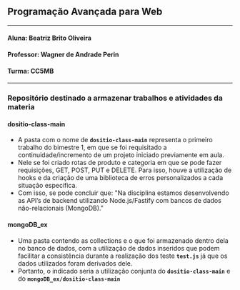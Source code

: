 ## Programação Avançada para Web
-----------------------
#### Aluna: Beatriz Brito Oliveira
#### Professor: Wagner de Andrade Perin
#### Turma: CC5MB
-------------------------
### Repositório destinado a armazenar trabalhos e atividades da materia 
#### **dositio-class-main**
* A pasta com o nome de **`dositio-class-main`** representa o primeiro trabalho do bimestre 1, em que se foi requisitado a continuidade/incremento de um projeto iniciado previamente em aula.
* Nele se foi criado rotas de produto e categoria em que se pode fazer requisições, GET, POST, PUT e DELETE. Para isso, houve a utilização de hooks e da criação de uma biblioteca de erros personalizados a cada situação especifica.
* Com isso, se pode concluir que: "Na disciplina estamos desenvolvendo as API’s de backend utilizando Node.js/Fastify com bancos de dados não-relacionais (MongoDB)."

#### **mongoDB_ex**
* Uma pasta contendo as collections e o que foi armazenado dentro dela no banco de dados, com a utilização de dados inseridos que podem facilitar a consistência durante a realização dos teste **`test.js`** já que os dados utilizados foram derivados dele.
* Portanto, o indicado seria a utilização conjunta do **`dositio-class-main`** e do **`mongoDB_ex/dositio-class-main`**
